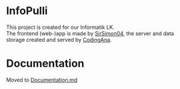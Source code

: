 # InfoPulli
This project is created for our Informatik LK.<br>
The frontend (web-)app is made by [SirSimon04](https://github.com/SirSimon04/), the server and data storage created and served by [CodingAna](https://github.com/CodingAna/).<br>

# Documentation
Moved to [Documentation.md](https://github.com/SirSimon04/InfoPulli/Documentation.md)
